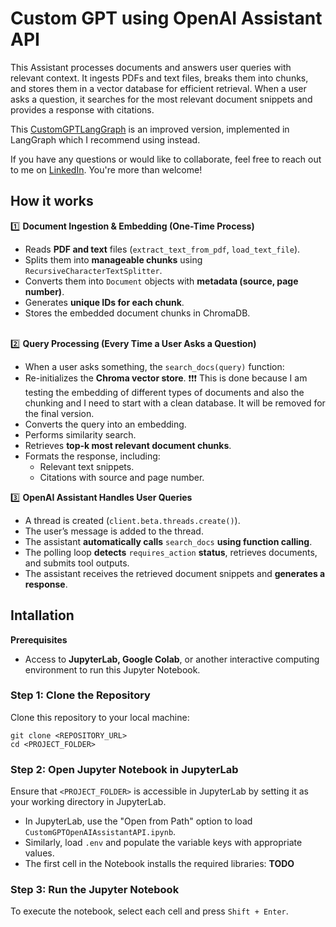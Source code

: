# Custom GPT using OpenAI Assistant API

This Assistant processes documents and answers user queries with relevant context. It ingests PDFs and text files, breaks them into chunks, and stores them in a vector database for efficient retrieval. When a user asks a question, it searches for the most relevant document snippets and provides a response with citations.

This [CustomGPTLangGraph](https://github.com/jenyss/CustomGPTLangGraph) is an improved version, implemented in LangGraph which I recommend using instead.

If you have any questions or would like to collaborate, feel free to reach out to me on [LinkedIn](https://www.linkedin.com/in/jenya-stoeva-60477249/). You're more than welcome!

## How it works

1️⃣ **Document Ingestion & Embedding (One-Time Process)**
* Reads **PDF and text** files (```extract_text_from_pdf```, ```load_text_file```).
* Splits them into **manageable chunks** using ```RecursiveCharacterTextSplitter```.
* Converts them into ```Document``` objects with **metadata (source, page number)**.
* Generates **unique IDs for each chunk**.
* Stores the embedded document chunks in ChromaDB.<br><br>

2️⃣ **Query Processing (Every Time a User Asks a Question)**
* When a user asks something, the ```search_docs(query)``` function:
* Re-initializes the **Chroma vector store**. ❗❗❗ This is done because I am testing the embedding of different types of documents and also the chunking and I need to start with a clean database. It will be removed for the final version.
* Converts the query into an embedding.
* Performs similarity search.
* Retrieves **top-k most relevant document chunks**.
* Formats the response, including:
  * Relevant text snippets.
  * Citations with source and page number.<br>

3️⃣ **OpenAI Assistant Handles User Queries**
* A thread is created (```client.beta.threads.create()```).
* The user’s message is added to the thread.
* The assistant **automatically calls** ```search_docs``` **using function calling**.
* The polling loop **detects** ```requires_action``` **status**, retrieves documents, and submits tool outputs.
* The assistant receives the retrieved document snippets and **generates a response**.

## Intallation

<b>Prerequisites</b>

* Access to <b>JupyterLab, Google Colab</b>, or another interactive computing environment to run this Jupyter Notebook.

### Step 1: Clone the Repository

Clone this repository to your local machine:
```
git clone <REPOSITORY_URL>
cd <PROJECT_FOLDER>
```

### Step 2: Open Jupyter Notebook in JupyterLab

Ensure that ```<PROJECT_FOLDER>``` is accessible in JupyterLab by setting it as your working directory in JupyterLab.
 * In JupyterLab, use the "Open from Path" option to load ```CustomGPTOpenAIAssistantAPI.ipynb```.
 * Similarly, load ```.env``` and populate the variable keys with appropriate values.
 * The first cell in the Notebook installs the required libraries: **TODO**

### Step 3: Run the Jupyter Notebook

To execute the notebook, select each cell and press ```Shift + Enter```.

